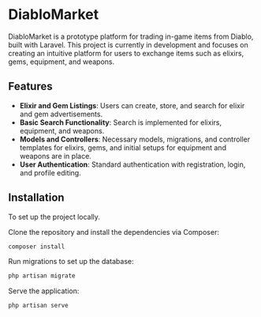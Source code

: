 # DiabloMarket
DiabloMarket is a prototype platform for trading in-game items from Diablo, built with Laravel. This project is currently in development and focuses on creating an intuitive platform for users to exchange items such as elixirs, gems, equipment, and weapons.

## Features
- **Elixir and Gem Listings**: Users can create, store, and search for elixir and gem advertisements.
- **Basic Search Functionality**: Search is implemented for elixirs, equipment, and weapons.
- **Models and Controllers**: Necessary models, migrations, and controller templates for elixirs, gems, and initial setups for equipment and weapons are in place.
- **User Authentication**: Standard authentication with registration, login, and profile editing.

## Installation
To set up the project locally.


Clone the repository and install the dependencies via Composer:
```bash
composer install
```
Run migrations to set up the database:
```bash
php artisan migrate
```
Serve the application:
```bash
php artisan serve
```
